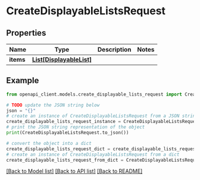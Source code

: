 # CreateDisplayableListsRequest


## Properties

Name | Type | Description | Notes
------------ | ------------- | ------------- | -------------
**items** | [**List[DisplayableList]**](DisplayableList.md) |  | 

## Example

```python
from openapi_client.models.create_displayable_lists_request import CreateDisplayableListsRequest

# TODO update the JSON string below
json = "{}"
# create an instance of CreateDisplayableListsRequest from a JSON string
create_displayable_lists_request_instance = CreateDisplayableListsRequest.from_json(json)
# print the JSON string representation of the object
print(CreateDisplayableListsRequest.to_json())

# convert the object into a dict
create_displayable_lists_request_dict = create_displayable_lists_request_instance.to_dict()
# create an instance of CreateDisplayableListsRequest from a dict
create_displayable_lists_request_from_dict = CreateDisplayableListsRequest.from_dict(create_displayable_lists_request_dict)
```
[[Back to Model list]](../README.md#documentation-for-models) [[Back to API list]](../README.md#documentation-for-api-endpoints) [[Back to README]](../README.md)



